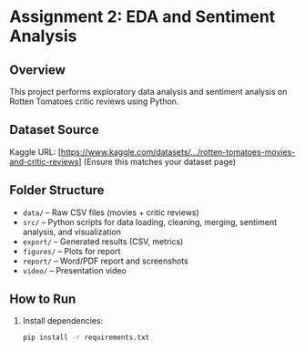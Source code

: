 # Assignment 2: EDA and Sentiment Analysis

## Overview
This project performs exploratory data analysis and sentiment analysis on Rotten Tomatoes critic reviews using Python.

## Dataset Source
Kaggle URL: [https://www.kaggle.com/datasets/.../rotten-tomatoes-movies-and-critic-reviews]
(Ensure this matches your dataset page)

## Folder Structure
- `data/` – Raw CSV files (movies + critic reviews)
- `src/` – Python scripts for data loading, cleaning, merging, sentiment analysis, and visualization
- `export/` – Generated results (CSV, metrics)
- `figures/` – Plots for report
- `report/` – Word/PDF report and screenshots
- `video/` – Presentation video

## How to Run
1. Install dependencies:
   ```bash
   pip install -r requirements.txt